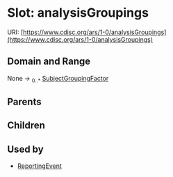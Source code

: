 
# Slot: analysisGroupings




URI: [https://www.cdisc.org/ars/1-0/analysisGroupings](https://www.cdisc.org/ars/1-0/analysisGroupings)


## Domain and Range

None &#8594;  <sub>0..\*</sub> [SubjectGroupingFactor](SubjectGroupingFactor.md)

## Parents


## Children


## Used by

 * [ReportingEvent](ReportingEvent.md)
